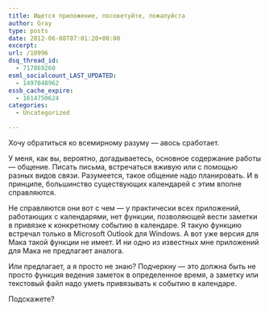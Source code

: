 ```yaml
---
title: Ищется приложение, посоветуйте, пожалуйста
author: Gray
type: posts
date: 2012-06-08T07:01:20+00:00
excerpt:
url: /10996
dsq_thread_id:
  - 717869260
esml_socialcount_LAST_UPDATED:
  - 1497048962
essb_cache_expire:
  - 1614750624
categories:
  - Uncategorized

---
```








Хочу обратиться ко всемирному разуму — авось сработает. 

У меня, как вы, вероятно, догадываетесь, основное содержание работы — общение. Писать письма, встречаться вживую или с помощью разных видов связи. Разумеется, такое общение надо планировать. И в принципе, большинство существующих календарей с этим вполне справляются. 

Не справляются они вот с чем — у практически всех приложений, работающих с календарями, нет функции, позволяющей вести заметки в привязке к конкретному событию в календаре. Я такую функцию встречал только в Microsoft Outlook для Windows. А вот уже версия для Мака такой функции не имеет. И ни одно из известных мне приложений для Мака не предлагает аналога.

Или предлагает, а я просто не знаю? Подчеркну — это должна быть не просто функция ведения заметок в определенное время, а заметку или текстовый файл надо уметь привязывать к событию в календаре. 

Подскажете?
